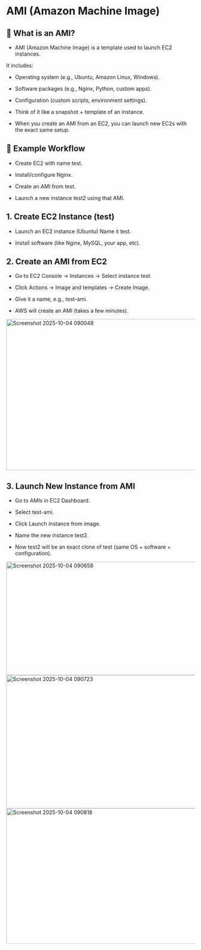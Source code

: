 
#  AMI (Amazon Machine Image) 

## 🔹 What is an AMI?

- AMI (Amazon Machine Image) is a template used to launch EC2 instances.

 It includes:

- Operating system (e.g., Ubuntu, Amazon Linux, Windows).

- Software packages (e.g., Nginx, Python, custom apps).

- Configuration (custom scripts, environment settings).

- Think of it like a snapshot + template of an instance.

- When you create an AMI from an EC2, you can launch new EC2s with the exact same setup.

## 🔹 Example Workflow

- Create EC2 with name test.

- Install/configure Nginx.

- Create an AMI from test.

- Launch a new instance test2 using that AMI.

## 1. Create EC2 Instance (test)

- Launch an EC2 instance (Ubuntu)  Name it test.

- Install software (like Nginx, MySQL, your app, etc).

## 2. Create an AMI from EC2

- Go to EC2 Console → Instances → Select instance test.

- Click Actions → Image and templates → Create Image.

- Give it a name, e.g., test-ami.

- AWS will create an AMI (takes a few minutes).

<img width="1508" height="404" alt="Screenshot 2025-10-04 090048" src="https://github.com/user-attachments/assets/ac471041-6474-4603-81ac-ef34f3c2eddb" />


## 3. Launch New Instance from AMI

- Go to AMIs in EC2 Dashboard.

- Select test-ami.

- Click Launch instance from image.

- Name the new instance test2.

- Now test2 will be an exact clone of test (same OS + software + configuration).

<img width="1527" height="303" alt="Screenshot 2025-10-04 090658" src="https://github.com/user-attachments/assets/c64fbb0b-f154-4c8d-a1d0-23446c56ec57" />

<img width="1260" height="356" alt="Screenshot 2025-10-04 090723" src="https://github.com/user-attachments/assets/ad236711-7b25-4e34-9f2a-a9530898a355" />

<img width="1501" height="362" alt="Screenshot 2025-10-04 090818" src="https://github.com/user-attachments/assets/95bed75b-9aa0-476f-9eba-968685540b61" />







